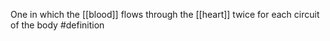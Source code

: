 One in which the [[blood]] flows through the [[heart]] twice for each circuit of the body
#definition